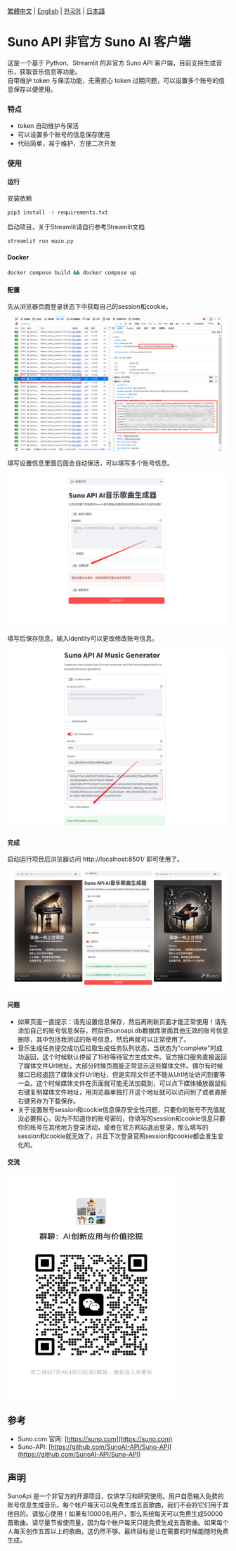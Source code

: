 [繁體中文](README_TC.md) | [English](README.md) | [한국어](README_KR.md) | [日本語](README_JP.md)

# Suno API 非官方 Suno AI 客户端

这是一个基于 Python、Streamlit 的非官方 Suno API 客户端，目前支持生成音乐，获取音乐信息等功能。  
自带维护 token 与保活功能，无需担心 token 过期问题，可以设置多个账号的信息保存以便使用。

### 特点

- token 自动维护与保活
- 可以设置多个账号的信息保存使用
- 代码简单，易于维护，方便二次开发

### 使用

#### 运行

安装依赖

```bash
pip3 install -r requirements.txt
```

启动项目，关于Streamlit请自行参考Streamlit文档

```bash
streamlit run main.py
```

#### Docker

```bash
docker compose build && docker compose up
```


#### 配置

先从浏览器页面登录状态下中获取自己的session和cookie。

![session](./images/session.png)

填写设置信息里面后面会自动保活，可以填写多个账号信息。

![session1](./images/session1.png)

填写后保存信息，输入identity可以更改修改账号信息。

![session2](./images/session2.png)

#### 完成

启动运行项目后浏览器访问 http://localhost:8501/ 即可使用了。

![docs](./images/index.png)


#### 问题

- 如果页面一直提示：请先设置信息保存，然后再刷新页面才能正常使用！请先添加自己的账号信息保存，然后把sunoapi.db数据库里面其他无效的账号信息删除，其中包括我测试的账号信息，然后再就可以正常使用了。
- 音乐生成任务提交成功后拉取生成任务队列状态，当状态为"complete"时成功返回，这个时候默认停留了15秒等待官方生成文件。官方接口服务直接返回了媒体文件Url地址，大部分时候页面能正常显示这些媒体文件。偶尔有时候接口已经返回了媒体文件Url地址，但是实际文件还不能从Url地址访问到要等一会。这个时候媒体文件在页面就可能无法加载到，可以点下媒体播放器鼠标右键复制媒体文件地址，用浏览器单独打开这个地址就可以访问到了或者直接右键另存为下载保存。
- 关于设置账号session和cookie信息保存安全性问题，只要你的账号不充值就没必要担心，因为不知道你的账号密码，你填写的session和cookie信息只要你的账号在其他地方登录活动，或者在官方网站退出登录，那么填写的session和cookie就无效了，并且下次登录官网session和cookie都会发生变化的。


#### 交流

<img src="./images/wechat.jpg" width="382px" height="511px" />


## 参考

- Suno.com 官网: [https://suno.com](https://suno.com)
- Suno-API: [https://github.com/SunoAI-API/Suno-API](https://github.com/SunoAI-API/Suno-API)


## 声明

SunoApi 是一个非官方的开源项目，仅供学习和研究使用。用户自愿输入免费的账号信息生成音乐。每个帐户每天可以免费生成五首歌曲，我们不会将它们用于其他目的。请放心使用！如果有10000名用户，那么系统每天可以免费生成50000首歌曲。请尽量节省使用量，因为每个帐户每天只能免费生成五首歌曲。如果每个人每天创作五首以上的歌曲，这仍然不够。最终目标是让在需要的时候能随时免费生成。
